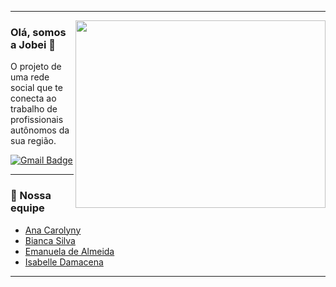 <!--
**ProjetoJobei/ProjetoJobei** is a ✨ _special_ ✨ repository because its `README.md` (this file) appears on your GitHub profile.

Here are some ideas to get you started:

- 🔭 I’m currently working on ...
- 🌱 I’m currently learning ...
- 👯 I’m looking to collaborate on ...
- 🤔 I’m looking for help with ...
- 💬 Ask me about ...
- 📫 How to reach me: ...
- 😄 Pronouns: ...
- ⚡ Fun fact: ...
-->

---
<img align="right" width="400" height="300" src="https://raw.githubusercontent.com/MicaelliMedeiros/micaellimedeiros/master/image/computer-illustration.png">

### Olá, somos a Jobei 👋
O projeto de uma rede social que te conecta ao trabalho de profissionais autônomos da sua região.

[![Gmail Badge](https://img.shields.io/badge/-Gmail-c14438?style=flat-square&logo=Gmail&logoColor=white&link=mailto:equipe.jobei@gmail.com)](mailto:equipe.jobei@gmail.com)

--- 

### :busts_in_silhouette: Nossa equipe 
   - [Ana Carolyny](https://github.com/AnaThomazini55)
   - [Bianca Silva](https://github.com/BiancaFSilva)
   - [Emanuela de Almeida](https://github.com/Manu0121)
   - [Isabelle Damacena](https://github.com/IsabelleDamacena)

---
